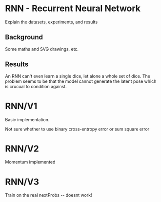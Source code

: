 # RNN - Recurrent Neural Network

Explain the datasets, experiments, and results

## Background

Some maths and SVG drawings, etc.

## Results

An RNN can't even learn a single dice, let alone a whole set of dice. The problem
seems to be that the model cannot generate the latent pose which is crucual to
condition against.



# RNN/V1

Basic implementation.

Not sure whether to use binary cross-entropy error or sum square error

# RNN/V2

Momentum implemented

# RNN/V3

Train on the real nextProbs -- doesnt work!
